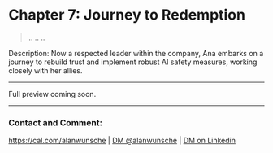 # Chapter 7: Journey to Redemption

> ..
> ..
> ..

Description: Now a respected leader within the company, Ana embarks on a journey to rebuild trust and implement robust AI safety measures, working closely with her allies.


---

Full preview coming soon.

---

### Contact and Comment:

<a href="https://cal.com/alanwunsche">https://cal.com/alanwunsche</a> | <a href="https://x.com/alanwunsche">DM @alanwunsche</a> | <a href="https://linkedin.com/in/alanwunsche">DM on Linkedin</a>
<br /><br />